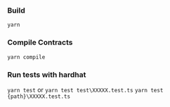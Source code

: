 ### Build
`yarn`

### Compile Contracts
`yarn compile`

### Run tests with hardhat
`yarn test`
or
`yarn test test\XXXXX.test.ts`
`yarn test {path}\XXXXX.test.ts`
